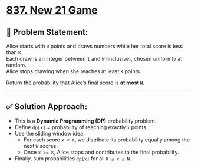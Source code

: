 # [837. New 21 Game](https://leetcode.com/problems/new-21-game/)

## 🧠 Problem Statement:  
Alice starts with `0` points and draws numbers while her total score is less than `K`.  
Each draw is an integer between `1` and `W` (inclusive), chosen uniformly at random.  
Alice stops drawing when she reaches at least `K` points.  

Return the probability that Alice’s final score is **at most `N`**.  

---

## ✅ Solution Approach:  
- This is a **Dynamic Programming (DP)** probability problem.  
- Define `dp[x]` = probability of reaching exactly `x` points.  
- Use the sliding window idea:
  - For each score `x < K`, we distribute its probability equally among the next `W` scores.  
  - Once `x >= K`, Alice stops and contributes to the final probability.  
- Finally, sum probabilities `dp[x]` for all `K ≤ x ≤ N`.  

